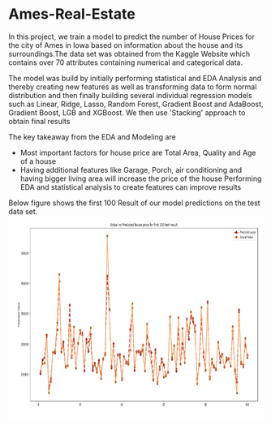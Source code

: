 # Ames-Real-Estate
In this project, we train a model to predict the number of House Prices for the city of Ames in Iowa based on information about the house and its surroundings.The data set was obtained from the Kaggle Website which contains over 70 attributes containing numerical and categorical data.

The model was build by initially performing statistical and EDA Analysis and thereby creating new features as well as transforming data to form normal distribution and then finally building several individual regression models such as Linear, Ridge, Lasso, Random Forest, Gradient Boost and AdaBoost, Gradient Boost, LGB and XGBoost. We then use 'Stacking' approach to obtain final results

The key takeaway from the EDA and Modeling are
* Most important factors for house price are Total Area, Quality and Age of a house
* Having additional features like Garage, Porch, air conditioning and having bigger living area will increase the price of the house
Performing EDA and statistical analysis to create features can improve results 

Below figure shows the first 100 Result of our model predictions on the test data set.
<img height=400 src="./Images/Actual_Vs_Prediction.png"/>

